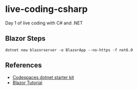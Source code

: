 # live-coding-csharp
Day 1 of live coding with C# and .NET

## Blazor Steps

`dotnet new blazorserver -o BlazorApp --no-https -f net6.0`


## References

* [Codespaces dotnet starter kit](https://github.com/codespaces-examples/dotnetcore)
* [Blazor Tutorial](https://dotnet.microsoft.com/en-us/learn/aspnet/blazor-tutorial/create)